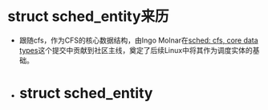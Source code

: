 # struct sched_entity来历
- 跟随cfs，作为CFS的核心数据结构，由Ingo Molnar在[sched: cfs, core data types](https://github.com/bryan-sz/linux/commit/20b8a59f2461e1be911dce2cfafefab9d22e4eee)这个提交中贡献到社区主线，奠定了后续Linux中将其作为调度实体的基础。
- # struct sched_entity
